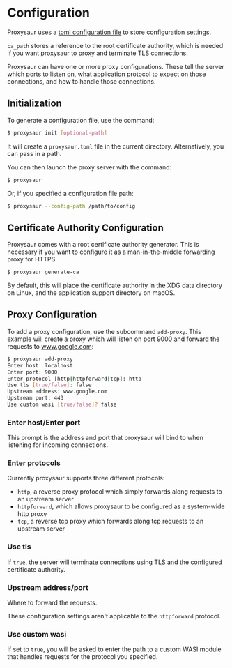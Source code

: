 # Configuration

Proxysaur uses a [toml configuration file](https://github.com/pmalmgren/proxysaur/blob/6159f78651b4c7b545a16e82bd1e35567b403339/config/src/tests/config.toml) to store configuration settings.

`ca_path` stores a reference to the root certificate authority, which is needed if you want proxysaur to proxy and terminate TLS connections.

Proxysaur can have one or more proxy configurations. These tell the server which ports to listen on, what application protocol to expect on those connections, and how to handle those connections.

## Initialization

To generate a configuration file, use the command:

```bash
$ proxysaur init [optional-path]
```

It will create a `proxysaur.toml` file in the current directory. Alternatively, you can pass in a path.

You can then launch the proxy server with the command:

```bash
$ proxysaur
```

Or, if you specified a configuration file path:

```bash
$ proxysaur --config-path /path/to/config
```

## Certificate Authority Configuration

Proxysaur comes with a root certificate authority generator. This is necessary if you want to configure it as a man-in-the-middle forwarding proxy for HTTPS.

```bash
$ proxysaur generate-ca
```

By default, this will place the certificate authority in the XDG data directory on Linux, and the application support directory on macOS.

## Proxy Configuration

To add a proxy configuration, use the subcommand `add-proxy`. This example will create a proxy which will listen on port 9000 and forward the requests to www.google.com:

```bash
$ proxysaur add-proxy
Enter host: localhost
Enter port: 9000
Enter protocol [http|httpforward|tcp]: http
Use tls [true/false]: false
Upstream address: www.google.com
Upstream port: 443
Use custom wasi [true/false]? false
```

### Enter host/Enter port

This prompt is the address and port that proxysaur will bind to when listening for incoming connections.

### Enter protocols

Currently proxysaur supports three different protocols:

- `http`, a reverse proxy protocol which simply forwards along requests to an upstream server
- `httpforward`, which allows proxysaur to be configured as a system-wide http proxy
- `tcp`, a reverse tcp proxy which forwards along tcp requests to an upstream server

### Use tls

If `true`, the server will terminate connections using TLS and the configured certificate authority.

### Upstream address/port

Where to forward the requests.

These configuration settings aren't applicable to the `httpforward` protocol.

### Use custom wasi

If set to `true`, you will be asked to enter the path to a custom WASI module that handles requests for the protocol you specified.